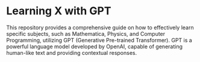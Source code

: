 # Learning X with GPT
 This repository provides a comprehensive guide on how to effectively learn specific subjects, such as Mathematica, Physics, and Computer Programming, utilizing GPT (Generative Pre-trained Transformer). GPT is a powerful language model developed by OpenAI, capable of generating human-like text and providing contextual responses.
